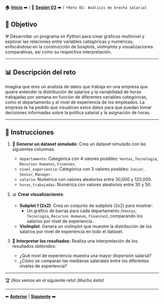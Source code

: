 🏠 [**Inicio**](../../Readme.md) ➡️ / 📖 [**Sesión 03**](../Readme.md) ➡️ / ⚡`Reto 02: Análisis de brecha salarial`

## 🎯 Objetivo

⚒️ Desarrollar un programa en Python para crear gráficos multinivel y explorar las relaciones entre variables categóricas y numéricas, enfocándose en la construcción de boxplots, violinplots y visualizaciones comparativas, así como su respectiva interpretación.

---

## 📊 Descripción del reto

Imagina que eres un analista de datos que trabaja en una empresa que quiere entender la distribución de salarios y la variabilidad de horas trabajadas por semana en función de diferentes variables categóricas, como el departamento y el nivel de experiencia de los empleados. La empresa te ha pedido que visualices estos datos para que puedan tomar decisiones informadas sobre la política salarial y la asignación de horas.

---

## 📝 Instrucciones

1. 📂 **Generar un dataset simulado:** Crea un dataset simulado con las siguientes columnas:
   - `departamento`: Categórica con 4 valores posibles: `Ventas`, `Tecnología`, `Recursos Humanos`, `Finanzas`.
   - `nivel_experiencia`: Categórica con 3 valores posibles: `Junior`, `Senior`, `Manager`.
   - `salario`: Numérica con valores aleatorios entre 30,000 y 120,000.
   - `horas_trabajadas`: Numérica con valores aleatorios entre 30 y 50.

2. 📊 **Crear visualizaciones**:
   - **Subplot 1 (2x2)**: Crea un conjunto de subplots (2x2) para mostrar:
     - Un gráfico de barras para cada departamento (`Ventas`, `Tecnología`, `Recursos Humanos`, `Finanzas`), comparando los salarios por nivel de experiencia.
   - **Violinplot**: Genera un violinplot que muestre la distribución de los salarios por nivel de experiencia en todo el dataset.

3. 📝 **Interpretar los resultados:** Realiza una interpretación de los resultados obtenidos:
   - ¿Qué nivel de experiencia muestra una mayor dispersión salarial?
   - ¿Cómo se comparan las medianas salariales entre los diferentes niveles de experiencia?

---

🏆 ¡Nos vemos en el siguiente reto! ¡Mucho éxito!

---

⬅️ [**Anterior**](../Readme.md) | [**Siguiente**](../Ejemplo-03/Readme.md) ➡️